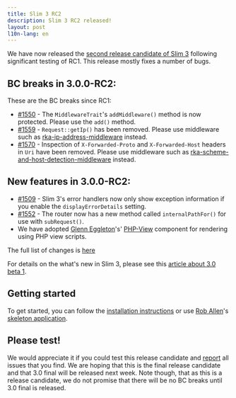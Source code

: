 ```yaml
---
title: Slim 3 RC2
description: Slim 3 RC2 released!
layout: post
l10n-lang: en
---
```


We have now released the [second release candidate of Slim 3](https://github.com/slimphp/Slim/tree/3.0.0-RC2) following significant testing of RC1. This release mostly fixes a number of bugs.

## BC breaks in 3.0.0-RC2:

These are the BC breaks since RC1:

* [#1550](https://github.com/slimphp/Slim/pull/1550) - The `MiddlewareTrait`'s `addMiddleware()` method is now protected. Please use the `add()` method.
* [#1559](https://github.com/slimphp/Slim/pull/1559) - `Request::getIp()` has been removed. Please use middleware such as [rka-ip-address-middleware](https://github.com/akrabat/rka-ip-address-middleware) instead.
* [#1570](https://github.com/slimphp/Slim/pull/1570) - Inspection of `X-Forwarded-Proto` and `X-Forwarded-Host` headers in `Uri` have been removed. Please use middleware such as [rka-scheme-and-host-detection-middleware](https://github.com/akrabat/rka-scheme-and-host-detection-middleware) instead.

## New features in 3.0.0-RC2:

* [#1509](https://github.com/slimphp/Slim/pull/1509) - Slim 3's error handlers now only show exception information if you enable the `displayErrorDetails` setting.
* [#1552](https://github.com/slimphp/Slim/pull/1552) - The router now has a new method called `internalPathFor()` for use with `subRequest()`.
* We have adopted [Glenn Eggleton](https://twitter.com/geggleto)'s' [PHP-View](https://github.com/slimphp/PHP-View) component for rendering using PHP view scripts.

The full list of changes is [here](https://github.com/slimphp/Slim/issues?q=milestone%3A%223.0.0+RC2%22+is%3Aclosed)

For details on the what's new in Slim 3, please see this [article about 3.0 beta 1](http://www.slimframework.com/2015/07/03/slim3-beta1.html).

## Getting started

To get started, you can follow the [installation instructions](http://www.slimframework.com/docs/start/installation.html) or use [Rob Allen](https://twitter.com/akrabat)'s [skeleton application](http://akrabat.com/a-slim3-skeleton/).

## Please test!

We would appreciate it if you could test this release candidate and [report](https://github.com/slimphp/Slim/issues) all issues that you find. We are hoping that this is the final release candidate and that 3.0 final will be released next week. Note though, that as this is a release candidate, we do not promise that there will be no BC breaks until 3.0 final is released.

